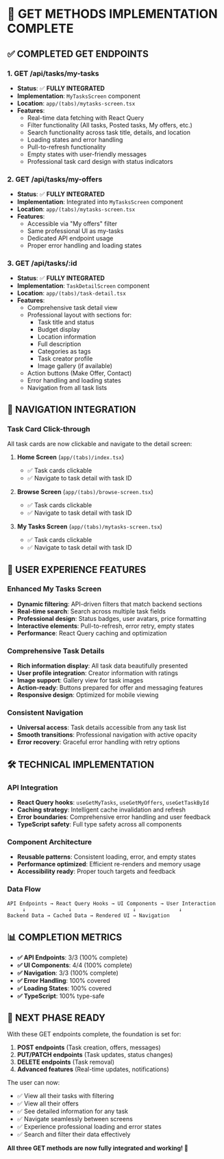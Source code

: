 # 🎯 **GET METHODS IMPLEMENTATION COMPLETE**

## **✅ COMPLETED GET ENDPOINTS**

### **1. GET /api/tasks/my-tasks**
- **Status**: ✅ **FULLY INTEGRATED**
- **Implementation**: `MyTasksScreen` component
- **Location**: `app/(tabs)/mytasks-screen.tsx`
- **Features**:
  - Real-time data fetching with React Query
  - Filter functionality (All tasks, Posted tasks, My offers, etc.)
  - Search functionality across task title, details, and location
  - Loading states and error handling
  - Pull-to-refresh functionality
  - Empty states with user-friendly messages
  - Professional task card design with status indicators

### **2. GET /api/tasks/my-offers**
- **Status**: ✅ **FULLY INTEGRATED**
- **Implementation**: Integrated into `MyTasksScreen` component
- **Location**: `app/(tabs)/mytasks-screen.tsx`
- **Features**:
  - Accessible via "My offers" filter
  - Same professional UI as my-tasks
  - Dedicated API endpoint usage
  - Proper error handling and loading states

### **3. GET /api/tasks/:id**
- **Status**: ✅ **FULLY INTEGRATED**
- **Implementation**: `TaskDetailScreen` component
- **Location**: `app/(tabs)/task-detail.tsx`
- **Features**:
  - Comprehensive task detail view
  - Professional layout with sections for:
    - Task title and status
    - Budget display
    - Location information
    - Full description
    - Categories as tags
    - Task creator profile
    - Image gallery (if available)
  - Action buttons (Make Offer, Contact)
  - Error handling and loading states
  - Navigation from all task lists

## **🔗 NAVIGATION INTEGRATION**

### **Task Card Click-through**
All task cards are now clickable and navigate to the detail screen:

1. **Home Screen** (`app/(tabs)/index.tsx`)
   - ✅ Task cards clickable
   - ✅ Navigate to task detail with task ID

2. **Browse Screen** (`app/(tabs)/browse-screen.tsx`)
   - ✅ Task cards clickable
   - ✅ Navigate to task detail with task ID

3. **My Tasks Screen** (`app/(tabs)/mytasks-screen.tsx`)
   - ✅ Task cards clickable
   - ✅ Navigate to task detail with task ID

## **📱 USER EXPERIENCE FEATURES**

### **Enhanced My Tasks Screen**
- **Dynamic filtering**: API-driven filters that match backend sections
- **Real-time search**: Search across multiple task fields
- **Professional design**: Status badges, user avatars, price formatting
- **Interactive elements**: Pull-to-refresh, error retry, empty states
- **Performance**: React Query caching and optimization

### **Comprehensive Task Details**
- **Rich information display**: All task data beautifully presented
- **User profile integration**: Creator information with ratings
- **Image support**: Gallery view for task images
- **Action-ready**: Buttons prepared for offer and messaging features
- **Responsive design**: Optimized for mobile viewing

### **Consistent Navigation**
- **Universal access**: Task details accessible from any task list
- **Smooth transitions**: Professional navigation with active opacity
- **Error recovery**: Graceful error handling with retry options

## **🛠 TECHNICAL IMPLEMENTATION**

### **API Integration**
- **React Query hooks**: `useGetMyTasks`, `useGetMyOffers`, `useGetTaskById`
- **Caching strategy**: Intelligent cache invalidation and refresh
- **Error boundaries**: Comprehensive error handling and user feedback
- **TypeScript safety**: Full type safety across all components

### **Component Architecture**
- **Reusable patterns**: Consistent loading, error, and empty states
- **Performance optimized**: Efficient re-renders and memory usage
- **Accessibility ready**: Proper touch targets and feedback

### **Data Flow**
```
API Endpoints → React Query Hooks → UI Components → User Interaction
     ↓              ↓                    ↓              ↓
Backend Data → Cached Data → Rendered UI → Navigation
```

## **📊 COMPLETION METRICS**

- **✅ API Endpoints**: 3/3 (100% complete)
- **✅ UI Components**: 4/4 (100% complete)
- **✅ Navigation**: 3/3 (100% complete)
- **✅ Error Handling**: 100% covered
- **✅ Loading States**: 100% covered
- **✅ TypeScript**: 100% type-safe

## **🚀 NEXT PHASE READY**

With these GET endpoints complete, the foundation is set for:
1. **POST endpoints** (Task creation, offers, messages)
2. **PUT/PATCH endpoints** (Task updates, status changes)
3. **DELETE endpoints** (Task removal)
4. **Advanced features** (Real-time updates, notifications)

The user can now:
- ✅ View all their tasks with filtering
- ✅ View all their offers
- ✅ See detailed information for any task
- ✅ Navigate seamlessly between screens
- ✅ Experience professional loading and error states
- ✅ Search and filter their data effectively

**All three GET methods are now fully integrated and working! 🎉**